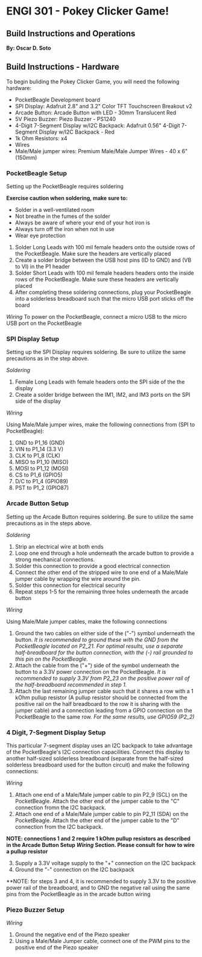 # ENGI 301 - Pokey Clicker Game! 
## Build Instructions and Operations
**By: Oscar D. Soto**



## Build Instructions - Hardware 
To begin buliding the Pokey Clicker Game, you will need the following hardware:
- PocketBeagle Development board 
- SPI Display: Adafruit 2.8" and 3.2" Color TFT Touchscreen Breakout v2
- Arcade Button: Arcade Button with LED - 30mm Translucent Red 
- 5V Piezo Buzzer: Piezo Buzzer - PS1240 
- 4-Digit 7-Segment Display w/I2C Backpack: Adafruit 0.56" 4-Digit 7-Segment Display w/I2C Backpack - Red 
- 1k Ohm Resistors: x4 
- Wires
- Male/Male jumper wires: Premium Male/Male Jumper Wires - 40 x 6" (150mm)

### PocketBeagle Setup
Setting up the PocketBeagle requires soldering




**Exercise caution when soldering, make sure to:**
- Solder in a well-ventilated room
- Not breathe in the fumes of the solder
- Always be aware of where your end of your hot iron is
- Always turn off the iron when not in use
- Wear eye protection

1) Solder Long Leads with 100 mil female headers onto the outside rows of the PocketBeagle. Make sure the headers are vertically placed
2) Create a solder bridge between the USB host pins (ID to GND) and (VB to VI) in the P1 header
3) Solder Short Leads with  100 mil female headers headers onto the inside rows of the PocketBeagle. Make sure these headers are vertically placed
4) After completing these soldering connections, plug your PocketBeagle into a solderless breadboard such that the micro USB port sticks off the board



*Wiring*
To power on the PocketBeagle, connect a micro USB to the micro USB port on the PocketBeagle  

### SPI Display Setup
Setting up the SPI Display requires soldering. Be sure to utilize the same precautions as in the step above.



*Soldering* 
1) Female Long Leads with female headers onto the SPI side of the the display
2) Create a solder bridge between the IM1, IM2, and IM3 ports on the SPI side of the display


*Wiring*


Using Male/Male jumper wires, make the following connections from (SPI to PocketBeagle): 
   1) GND to P1_16 (GND)
   2) VIN to P1_14 (3.3 V)
   3) CLK to P1_8 (CLK)
   4) MISO to P1_10 (MISO)
   5) MOSI to P1_12 (MOSI)
   6) CS to P1_6 (GPIO5)
   7) D/C to P1_4 (GPIO89)
   8) PST to P1_2 (GPIO87)



### Arcade Button Setup
Setting up the Arcade Button requires soldering. Be sure to utilize the same precautions as in the steps above.

*Soldering*
1) Strip an electrical wire at both ends
2) Loop one end through a hole underneath the arcade button to provide a strong mechanical connections. 
3) Solder this connection to provide a good electrical connection
4) Connect the other end of the stripped wire to one end of a Male/Male jumper cable by wrapping the wire around the pin.
5) Solder this connection for electrical security
6) Repeat steps 1-5 for the remaining three holes underneath the arcade button 


*Wiring*
 
 
 Using Male/Male jumper cables, make the following connections 
   1) Ground the two cables on either side of the ("-") symbol underneath the button. *It is recommended to ground these with the GND from the PocketBeagle located on P2_21. For optimal results, use a separate half-breadboard for the button connection, with the (-) rail grounded to this pin on the PocketBeagle.* 
   2) Attach the cable from the ("+") side of the symbol underneath the button to a 3.3V power connection on the PocketBeagle. *It is recommended to supply 3.3V from P2_23 on the positive power rail of the half-breadboard recommended in step 1.*
   3) Attach the last remaining jumper cable such that it shares a row with a 1 kOhm pullup resistor (A pullup resistor should be connected from the positive rail on the half breadboard to the row it is sharing with the jumper cable) and a connection leading from a GPIO connection on the PocketBeagle to the same row. *For the same results, use GPIO59 (P2_2)* 

### 4 Digit, 7-Segment Display Setup 
This particular 7-segment display uses an I2C backpack to take advantage of the PocketBeagle's I2C connection capacilities. Connect this display to another half-sized solderless breadboard (separate from the half-sized solderless breadboard used for the button circuit) and make the following connections: 


*Wiring*
1) Attach one end of a Male/Male jumper cable to pin P2_9 (SCL) on the PocketBeagle. Attach the other end of the jumper cable to the "C" connection fromn the I2C backpack. 
2) Attach one end of a Male/Male jumper cable to pin P2_11 (SDA) on the PocketBeagle. Attach the other end of the jumper cable to the "D" connection from the I2C backpack. 


**NOTE: connections 1 and 2 require 1 kOhm pullup resistors as described in the Arcade Button  Setup *Wiring* Section. Please consult for how to wire a pullup resistor** 

3)  Supply a 3.3V voltage supply to the "+" connection on the I2C backpack
4)  Ground the "-" connection on the I2C backpack

**NOTE: for steps 3 and 4, it is recommended to supply 3.3V to the positive power rail of the breadboard, and to GND the negative rail using the same pins from the PocketBeagle as in the arcade button wiring


### Piezo Buzzer Setup


*Wiring*
1) Ground the negative end of the Piezo speaker
2) Using a Male/Male Jumper cable, connect one of the PWM pins to the positive end of the Piezo speaker 




